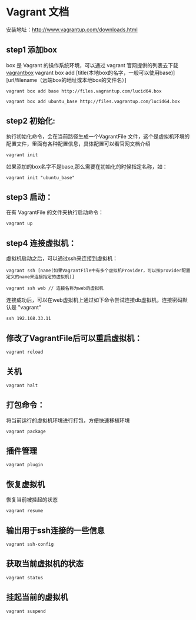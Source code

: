 # Vagrant 文档

安装地址：http://www.vagrantup.com/downloads.html 

## step1 添加box

box 是 Vagrant 的操作系统环境，可以通过 vagrant 官网提供的列表去下载 [vagrantbox](http://www.vagrantbox.es)
vagrant box add [title(本地box的名字，一般可以使用base)] [url/filename（远端box的地址或本地box的文件名）]

`vagrant box add base http://files.vagrantup.com/lucid64.box`

`vagrant box add ubuntu_base http://files.vagrantup.com/lucid64.box`

## step2 初始化:

执行初始化命令，会在当前路径生成一个VagrantFile 文件，这个是虚拟机环境的配置文件，里面有各种配置信息，具体配置可以看官网文档介绍

`vagrant init`

如果添加的box名字不是base,那么需要在初始化的时候指定名称，如：

`vagrant init "ubuntu_base"`

## step3 启动：

在有 VagrantFile 的文件夹执行启动命令：

`vagrant up`

## step4 连接虚拟机：

虚拟机启动之后，可以通过ssh来连接到虚拟机：

`vagrant ssh [name(如果VagrantFile中有多个虚拟机Provider，可以按provider配置定义的name来连接指定的虚拟机)]`

`vagrant ssh web // 连接名称为web的虚拟机`

连接成功后，可以在web虚拟机上通过如下命令尝试连接db虚拟机，连接密码默认是 "vagrant"

`ssh 192.168.33.11`

## 修改了VagrantFile后可以重启虚拟机：

`vagrant reload`

## 关机

`vagrant halt`

## 打包命令：

将当前运行的虚拟机环境进行打包，方便快速移植环境

`vagrant package`

## 插件管理

`vagrant plugin`

## 恢复虚拟机

恢复当前被挂起的状态

`vagrant resume`

## 输出用于ssh连接的一些信息

`vagrant ssh-config`

## 获取当前虚拟机的状态

`vagrant status`

## 挂起当前的虚拟机

`vagrant suspend`
